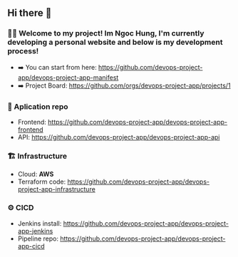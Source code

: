 ## Hi there 👋
### 🙋‍♀️ Welcome to my project! Im Ngoc Hung, I'm currently developing a personal website and below is my development process!
- ➡️ You can start from here: https://github.com/devops-project-app/devops-project-app-manifest
- ➡️ Project Board: https://github.com/orgs/devops-project-app/projects/1

### 🧱 Aplication repo
- Frontend: https://github.com/devops-project-app/devops-project-app-frontend
- API: https://github.com/devops-project-app/devops-project-app-api
### 🏗️ Infrastructure
- Cloud: **AWS**
- Terraform code: https://github.com/devops-project-app/devops-project-app-infrastructure
### ⚙️ CICD
- Jenkins install: https://github.com/devops-project-app/devops-project-app-jenkins
- Pipeline repo: https://github.com/devops-project-app/devops-project-app-cicd
<!--

**Here are some ideas to get you started:**

🙋‍♀️ A short introduction - what is your organization all about?
🌈 Contribution guidelines - how can the community get involved?
👩‍💻 Useful resources - where can the community find your docs? Is there anything else the community should know?
🍿 Fun facts - what does your team eat for breakfast?
🧙 Remember, you can do mighty things with the power of [Markdown](https://docs.github.com/github/writing-on-github/getting-started-with-writing-and-formatting-on-github/basic-writing-and-formatting-syntax)
-->